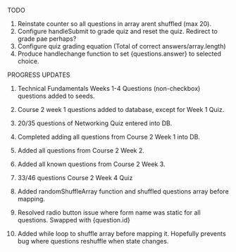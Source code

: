 TODO
1. Reinstate counter so all questions in array arent shuffled (max 20).
2. Configure handleSubmit to grade quiz and reset the quiz. Redirect to grade pae perhaps?
3. Configure quiz grading equation (Total of correct answers/array.length)
4. Produce handlechange function to set {questions.answer} to selected choice.



PROGRESS UPDATES
1. Technical Fundamentals Weeks 1-4 Questions (non-checkbox) questions added to seeds.

2. Course 2 week 1 questions added to database, except for Week 1 Quiz.

3. 20/35 questions of Networking Quiz entered into DB.

4. Completed adding all questions from Course 2 Week 1 into DB.

5. Added all questions from Course 2 Week 2.

6. Added all known questions from Course 2 Week 3.

7. 33/46 questions Course 2 Week 4 Quiz

8. Added randomShuffleArray function and shuffled questions array before mapping.

9. Resolved radio button issue where form name was static for all questions. Swapped with {question.id}

10. Added while loop to shuffle array before mapping it. Hopefully prevents bug where questions reshuffle when state changes.

